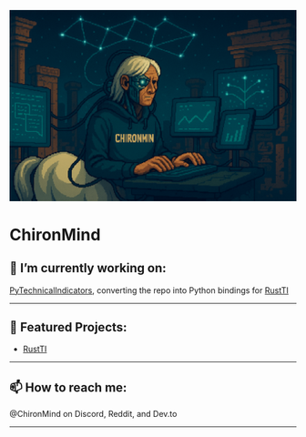 ![banner](./assets/banner.png)

# ChironMind

## 🔭 I’m currently working on:

[PyTechnicalIndicators](https://github.com/chironmind/PyTechnicalIndicators), converting the repo into Python bindings
for [RustTI](https://github.com/chironmind/RustTI)

---

## 🚀 Featured Projects:

- [RustTI](https://github.com/chironmind/RustTI)

---

## 📫 How to reach me:

@ChironMind on Discord, Reddit, and Dev.to

---
